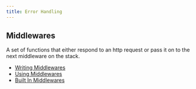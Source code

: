 ```yaml
---
title: Error Handling
---
```


## Middlewares
A set of functions that either respond to an http request or pass it on to the next
middleware on the stack.

- [Writing Middlewares](#writing-middlewares)
- [Using Middlewares](#using-middlewares)
- [Built In Middlewares](#built-in-middlewares)